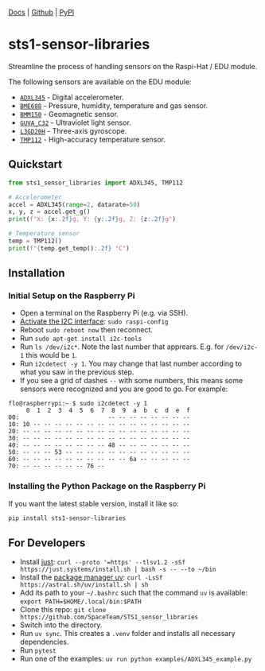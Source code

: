 [Docs](https://spaceteam.github.io/STS1_sensor_libraries/) | [Github](https://github.com/SpaceTeam/STS1_sensor_libraries) | [PyPI](https://pypi.org/project/sts1-sensor-libraries/)

# sts1-sensor-libraries

Streamline the process of handling sensors on the Raspi-Hat / EDU module.

The following sensors are available on the EDU module:
* [`ADXL345`](https://www.analog.com/en/products/adxl345.html) - Digital accelerometer.
* [`BME688`](https://www.bosch-sensortec.com/products/environmental-sensors/gas-sensors/bme688/) - Pressure, humidity, temperature and gas sensor.
* [`BMM150`](https://www.bosch-sensortec.com/products/motion-sensors/magnetometers/bmm150/) - Geomagnetic sensor.
* [`GUVA_C32`](https://www.digikey.de/de/products/detail/genicom-co-ltd/GUVA-C32SM/9960949) - Ultraviolet light sensor.
* [`L3GD20H`](https://www.pololu.com/file/0J731/L3GD20H.pdf) - Three-axis gyroscope.
* [`TMP112`](https://www.ti.com/product/TMP112) - High-accuracy temperature sensor.

## Quickstart

```python
from sts1_sensor_libraries import ADXL345, TMP112

# Accelerometer
accel = ADXL345(range=2, datarate=50)
x, y, z = accel.get_g()
print(f"X: {x:.2f}g, Y: {y:.2f}g, Z: {z:.2f}g")

# Temperature sensor
temp = TMP112()
print(f"{temp.get_temp():.2f} °C")
```

## Installation

### Initial Setup on the Raspberry Pi

* Open a terminal on the Raspberry Pi (e.g. via SSH).
* [Activate the I2C interface](https://www.raspberrypi-spy.co.uk/2014/11/enabling-the-i2c-interface-on-the-raspberry-pi/): `sudo raspi-config`
* Reboot `sudo reboot now` then reconnect.
* Run `sudo apt-get install i2c-tools`
* Run `ls /dev/i2c*`. Note the last number that apprears. E.g. for `/dev/i2c-1` this would be `1`.
* Run `i2cdetect -y 1`. You may change that last number according to what you saw in the previous step.
* If you see a grid of dashes `--` with some numbers, this means some sensors were recognized and you are good to go. For example:
```
flo@raspberrypi:~ $ sudo i2cdetect -y 1
     0  1  2  3  4  5  6  7  8  9  a  b  c  d  e  f
00:                         -- -- -- -- -- -- -- --
10: 10 -- -- -- -- -- -- -- -- -- -- -- -- -- -- --
20: -- -- -- -- -- -- -- -- -- -- -- -- -- -- -- --
30: -- -- -- -- -- -- -- -- -- -- -- -- -- -- -- --
40: -- -- -- -- -- -- -- -- 48 -- -- -- -- -- -- --
50: -- -- -- 53 -- -- -- -- -- -- -- -- -- -- -- --
60: -- -- -- -- -- -- -- -- -- -- 6a -- -- -- -- --
70: -- -- -- -- -- -- 76 --
```

### Installing the Python Package on the Raspberry Pi

If you want the latest stable version, install it like so:
```bash
pip install sts1-sensor-libraries
```

## For Developers

* Install [just](https://github.com/casey/just?tab=readme-ov-file#pre-built-binaries): `curl --proto '=https' --tlsv1.2 -sSf https://just.systems/install.sh | bash -s -- --to ~/bin`
* Install the [package manager uv](https://docs.astral.sh/uv/getting-started/installation/): `curl -LsSf https://astral.sh/uv/install.sh | sh`
* Add its path to your `~/.bashrc` such that the command `uv` is available: `export PATH=$HOME/.local/bin:$PATH`
* Clone this repo: `git clone https://github.com/SpaceTeam/STS1_sensor_libraries`
* Switch into the directory.
* Run `uv sync`. This creates a `.venv` folder and installs all necessary dependencies.
* Run `pytest`
* Run one of the examples: `uv run python examples/ADXL345_example.py`